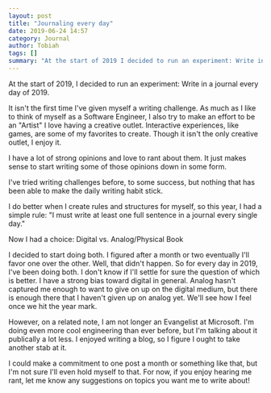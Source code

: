```yaml
---
layout: post
title: "Journaling every day"
date: 2019-06-24 14:57
category: Journal
author: Tobiah
tags: []
summary: "At the start of 2019 I decided to run an experiment: Write in a journal every day of 2019."
---
```


At the start of 2019, I decided to run an experiment: Write in a journal every day of 2019.

It isn't the first time I've given myself a writing challenge. As much as I like to think of myself as a Software Engineer, I also try to make an effort to be an "Artist"
I love having a creative outlet. Interactive experiences, like games, are some of my favorites to create. Though it isn't the only creative outlet, I enjoy it.

I have a lot of strong opinions and love to rant about them. It just makes sense to start writing some of those opinions down in some form.

I've tried writing challenges before, to some success, but nothing that has been able to make the daily writing habit stick.

I do better when I create rules and structures for myself, so this year, I had a simple rule: "I must write at least one full sentence in a journal every single day."

Now I had a choice: Digital vs. Analog/Physical Book

I decided to start doing both. I figured after a month or two eventually I'll favor one over the other. Well, that didn't happen. So for every day in 2019, I've been doing both. I don't know if I'll settle for sure the question of which is better. I have a strong bias toward digital in general. Analog hasn't captured me enough to want to give on up on the digital medium, but there is enough there that I haven't given up on analog yet. We'll see how I feel once we hit the year mark.

However, on a related note, I am not longer an Evangelist at Microsoft. I'm doing even more cool engineering than ever before, but I'm talking about it publically a lot less. I enjoyed writing a blog, so I figure I ought to take another stab at it.

I could make a commitment to one post a month or something like that, but I'm not sure I'll even hold myself to that. For now, if you enjoy hearing me rant, let me know any suggestions on topics you want me to write about!
